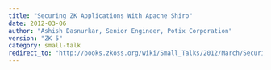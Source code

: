 ```yaml
---
title: "Securing ZK Applications With Apache Shiro"
date: 2012-03-06
author: "Ashish Dasnurkar, Senior Engineer, Potix Corporation"
version: "ZK 5"
category: small-talk
redirect_to: "http://books.zkoss.org/wiki/Small_Talks/2012/March/Securing_ZK_Applications_With_Apache_Shiro"
---
```

